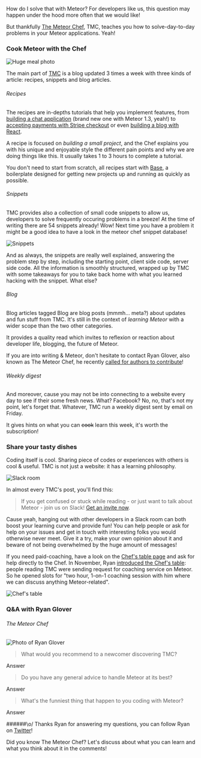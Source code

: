 How do I solve that with Meteor? For developers like us, this question may happen under the hood more often that we would like! 

But thankfully [The Meteor Chef](http://themeteorchef.com), TMC, teaches you how to solve-day-to-day problems in your Meteor applications. Yeah!

### Cook Meteor with the Chef

![Huge meal photo](http://www.roscoelilly.org/wp-content/uploads/2015/03/Lunch-Time-HD-Wallpaper-1024x576.jpg)

The main part of [TMC](http://themeteorchef.com) is a blog updated 3 times a week with three kinds of article:  recipes, snippets and blog articles.

###### Recipes
The recipes are in-depths tutorials that help you implement features, from [building a chat application](https://themeteorchef.com/recipes/building-a-chat-application) (brand new one with Meteor 1.3, yeah!) to [accepting payments with Stripe checkout](https://themeteorchef.com/recipes/payments-with-stripe-checkout) or even [building a blog with React](https://themeteorchef.com/recipes/building-a-blog-with-react/). 

A recipe is focused on *building a small project*, and the Chef explains you with his unique and enjoyable style the different pain points and why we are doing things like this. It usually takes 1 to 3 hours to complete a tutorial. 

You don't need to start from scratch, all recipes start with [Base](https://themeteorchef.com/base/), a boilerplate designed for getting new projects up and running as quickly as possible.

###### Snippets
TMC provides also a collection of small code snippets to allow us, developers to solve frequently occuring problems in a breeze!
At the time of writing there are 54 snippets already! Wow! Next time you have a problem it might be a good idea to have a look in the meteor chef snippet database!

![Snippets](http://hacklearnmake.com/content/images/2016/03/Capture-d-e-cran-2016-03-16-07-25-24.png)

And as always, the snippets are really well explained, answering the problem step by step, including the starting point, client side code, server side code. All the information is smoothly structured, wrapped up by TMC with some takeaways for you to take back home with what you learned hacking with the snippet. What else? 

###### Blog
Blog articles tagged Blog are blog posts (mmmh... meta?) about updates and fun stuff from TMC. It's still in the context of *learning Meteor* with a wider scope than the two other categories.

It provides a quality read which invites to reflexion or reaction about developer life, blogging, the future of Meteor. 

If you are into writing & Meteor, don't hesitate to contact Ryan Glover, also known as The Meteor Chef, he recently [called for authors to contribute](https://themeteorchef.com/blog/call-for-authors/)!

###### Weekly digest
And moreover, cause you may not be into connecting to a website every day to see if their some fresh news. What? Facebook? No, no, that's not my point, let's forget that. Whatever, TMC run a weekly digest sent by email on Friday. 

It gives hints on what you can ~~cook~~ learn this week, it's worth the subscription!  

### Share your tasty dishes
Coding itself is cool. Sharing piece of codes or experiences with others is cool & useful. TMC is not just a website: it has a learning philosophy.

![Slack room](http://hacklearnmake.com/content/images/2016/03/Capture-d-e-cran-2016-03-16-08-10-32.png)

In almost every TMC's post, you'll find this: 
>If you get confused or stuck while reading - or just want to talk about Meteor - join us on Slack! [Get an invite now](http://slack.themeteorchef.com/).

Cause yeah, hanging out with other developers in a Slack room can both boost your learning curve and provide fun! You can help people or ask for help on your issues and get in touch with interesting folks you would otherwise never meet. Give it a try, make your own opinion about it and beware of not being overwhelmed by the huge amount of messages!

If you need paid-coaching, have a look on the [Chef's table page](http://) and ask for help directly to the Chef. In November, Ryan [introduced the Chef's table](https://themeteorchef.com/blog/introducing-chefs-table/): people reading TMC were sending request for coaching service on Meteor. So he opened slots for "two hour, 1-on-1 coaching session with him where we can discuss anything Meteor-related".

![Chef's table](http://hacklearnmake.com/content/images/2016/03/Capture-d-e-cran-2016-03-16-11-58-51.png)

### Q&A with Ryan Glover
###### The Meteor Chef

![Photo of Ryan Glover](http://hacklearnmake.com/content/images/2016/04/hacklearnmake-ryan-glover.jpg)

> What would you recommend to a newcomer discovering TMC?

Answer

> Do you have any general advice to handle Meteor at its best?

Answer

> What's the funniest thing that happen to you coding with Meteor?

Answer

######\o/
Thanks Ryan for answering my questions, you can follow Ryan on [Twitter](https://twitter.com/themeteorchef)!

Did you know The Meteor Chef? Let's discuss about what you can learn and what you think about it in the comments! 
